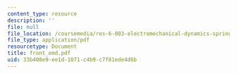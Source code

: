 ```yaml
---
content_type: resource
description: ''
file: null
file_location: /coursemedia/res-6-003-electromechanical-dynamics-spring-2009/33b408e9ee1d1071c4b9c7f81ede4d6b_front_emd.pdf
file_type: application/pdf
resourcetype: Document
title: front_emd.pdf
uid: 33b408e9-ee1d-1071-c4b9-c7f81ede4d6b
---
```

